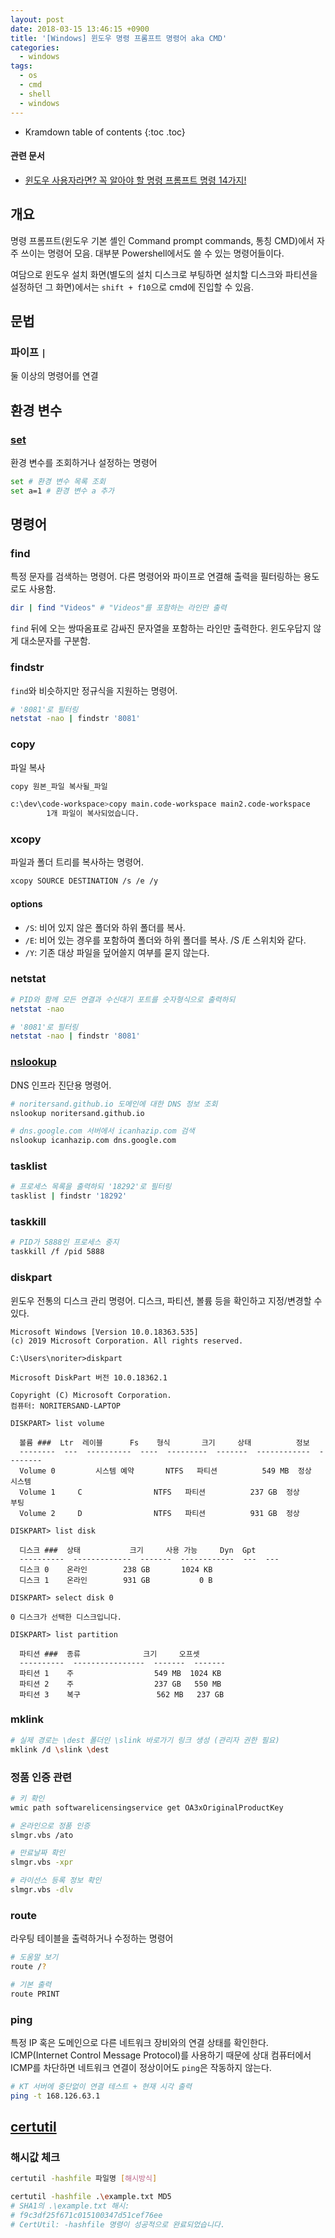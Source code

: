 ```yaml
---
layout: post
date: 2018-03-15 13:46:15 +0900
title: '[Windows] 윈도우 명령 프롬프트 명령어 aka CMD'
categories:
  - windows
tags:
  - os
  - cmd
  - shell
  - windows
---
```


* Kramdown table of contents
{:toc .toc}

#### 관련 문서

- [윈도우 사용자라면? 꼭 알아야 할 명령 프롬프트 명령 14가지!](https://sergeswin.com/961)


## 개요

명령 프롬프트(윈도우 기본 셸인 Command prompt commands, 통칭 CMD)에서 자주 쓰이는 명령어 모음. 대부분 Powershell에서도 쓸 수 있는 명령어들이다.

여담으로 윈도우 설치 화면(별도의 설치 디스크로 부팅하면 설치할 디스크와 파티션을 설정하던 그 화면)에서는 `shift + f10`으로 cmd에 진입할 수 있음.


## 문법

### 파이프 `|`

둘 이상의 명령어를 연결


## 환경 변수

### [set](https://docs.microsoft.com/ko-kr/windows-server/administration/windows-commands/set_1)

환경 변수를 조회하거나 설정하는 명령어

```bash
set # 환경 변수 목록 조회
set a=1 # 환경 변수 a 추가
```


## 명령어

### find

특정 문자를 검색하는 명령어. 다른 명령어와 파이프로 연결해 출력을 필터링하는 용도로도 사용함.

```bash
dir | find "Videos" # "Videos"를 포함하는 라인만 출력
```

`find` 뒤에 오는 쌍따옴표로 감싸진 문자열을 포함하는 라인만 출력한다. 윈도우답지 않게 대소문자를 구분함.

### findstr

`find`와 비슷하지만 정규식을 지원하는 명령어.

```bash
# '8081'로 필터링
netstat -nao | findstr '8081'
```

### copy

파일 복사

```bash
copy 원본_파일 복사될_파일
```

```bash
c:\dev\code-workspace>copy main.code-workspace main2.code-workspace
        1개 파일이 복사되었습니다.
```

### xcopy

파일과 폴더 트리를 복사하는 명령어.

```bash
xcopy SOURCE DESTINATION /s /e /y
```

#### options

- `/S`: 비어 있지 않은 폴더와 하위 폴더를 복사.
- `/E`: 비어 있는 경우를 포함하여 폴더와 하위 폴더를 복사. /S /E 스위치와 같다.
- `/Y`: 기존 대상 파일을 덮어쓸지 여부를 묻지 않는다.

### netstat

```bash
# PID와 함께 모든 연결과 수신대기 포트를 숫자형식으로 출력하되
netstat -nao

# '8081'로 필터링
netstat -nao | findstr '8081'
```

### [nslookup](https://docs.microsoft.com/ko-kr/windows-server/administration/windows-commands/nslookup)

DNS 인프라 진단용 명령어.

```bash
# noritersand.github.io 도메인에 대한 DNS 정보 조회
nslookup noritersand.github.io

# dns.google.com 서버에서 icanhazip.com 검색
nslookup icanhazip.com dns.google.com
```

### tasklist

```bash
# 프로세스 목록을 출력하되 '18292'로 필터링
tasklist | findstr '18292'
```

### taskkill

```bash
# PID가 5888인 프로세스 중지
taskkill /f /pid 5888
```

### diskpart

윈도우 전통의 디스크 관리 명령어. 디스크, 파티션, 볼륨 등을 확인하고 지정/변경할 수 있다.

```
Microsoft Windows [Version 10.0.18363.535]
(c) 2019 Microsoft Corporation. All rights reserved.

C:\Users\noriter>diskpart

Microsoft DiskPart 버전 10.0.18362.1

Copyright (C) Microsoft Corporation.
컴퓨터: NORITERSAND-LAPTOP

DISKPART> list volume

  볼륨 ###  Ltr  레이블      Fs    형식       크기     상태          정보
  --------  ---  ----------  ----  ---------  -------  ------------  --------
  Volume 0         시스템 예약       NTFS   파티션          549 MB  정상         시스템
  Volume 1     C                NTFS   파티션          237 GB  정상         부팅
  Volume 2     D                NTFS   파티션          931 GB  정상

DISKPART> list disk

  디스크 ###  상태           크기     사용 가능     Dyn  Gpt
  ----------  -------------  -------  ------------  ---  ---
  디스크 0    온라인        238 GB       1024 KB
  디스크 1    온라인        931 GB           0 B

DISKPART> select disk 0

0 디스크가 선택한 디스크입니다.

DISKPART> list partition

  파티션 ###  종류              크기     오프셋
  ----------  ----------------  -------  -------
  파티션 1    주                  549 MB  1024 KB
  파티션 2    주                  237 GB   550 MB
  파티션 3    복구                 562 MB   237 GB
```

### mklink

```bash
# 실제 경로는 \dest 폴더인 \slink 바로가기 링크 생성 (관리자 권한 필요)
mklink /d \slink \dest
```

### 정품 인증 관련

```bash
# 키 확인
wmic path softwarelicensingservice get OA3xOriginalProductKey

# 온라인으로 정품 인증
slmgr.vbs /ato

# 만료날짜 확인
slmgr.vbs -xpr

# 라이선스 등록 정보 확인
slmgr.vbs -dlv
```

### route

라우팅 테이블을 출력하거나 수정하는 명령어

```bash
# 도움말 보기
route /?

# 기본 출력
route PRINT
```

### ping

특정 IP 혹은 도메인으로 다른 네트워크 장비와의 연결 상태를 확인한다. ICMP(Internet Control Message Protocol)를 사용하기 때문에 상대 컴퓨터에서 ICMP를 차단하면 네트워크 연결이 정상이어도 `ping`은 작동하지 않는다.

```bash
# KT 서버에 중단없이 연결 테스트 + 현재 시각 출력
ping -t 168.126.63.1
```


## [certutil](https://docs.microsoft.com/en-us/windows-server/administration/windows-commands/certutil)

### 해시값 체크

```bash
certutil -hashfile 파일명 [해시방식]
```

```bash
certutil -hashfile .\example.txt MD5
# SHA1의 .\example.txt 해시:
# f9c3df25f671c015100347d51cef76ee
# CertUtil: -hashfile 명령이 성공적으로 완료되었습니다.
```
